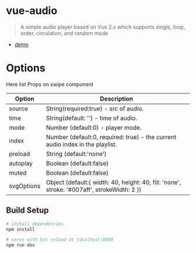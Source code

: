 # vue-audio

> A simple audio player based on Vue 2.x which supports single, loop, order, circulation, and random mode

* [demo](https://ginmu.github.io/vue-audio/)

# Options

Here list Props on swipe component

| Option | Description |
| ----- | ----- |
| source | String(required:true) - src of audio. |
| time | String(default: '') - time of audio. |
| mode | Number (default:0) - player mode. |
| index | Number (default:0, required: true) - the current audio index in the playlist.  |
| preload | String (default:'none') |
| autoplay | Boolean (default:false) |
| muted | Boolean (default:false) |
| svgOptions | Object (default:{ width: 40, height: 40, fill: 'none', stroke: '#007aff', strokeWidth: 2 }) |



## Build Setup

``` bash
# install dependencies
npm install

# serve with hot reload at localhost:8080
npm run dev

```

